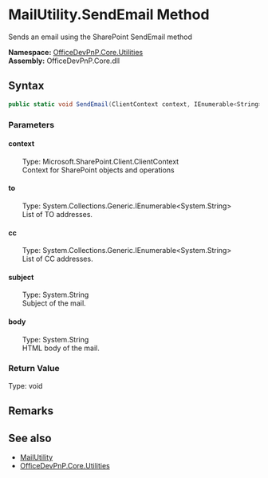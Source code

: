 # MailUtility.SendEmail Method  
 Sends an email using the SharePoint SendEmail method   

**Namespace:** [OfficeDevPnP.Core.Utilities](OfficeDevPnP.Core.Utilities.md)  
**Assembly:** OfficeDevPnP.Core.dll  
## Syntax
```C#
public static void SendEmail(ClientContext context, IEnumerable<String> to, IEnumerable<String> cc, String subject, String body)
```
### Parameters
#### context  
&emsp;&emsp;Type: Microsoft.SharePoint.Client.ClientContext  
&emsp;&emsp;Context for SharePoint objects and operations  

  

#### to  
&emsp;&emsp;Type: System.Collections.Generic.IEnumerable<System.String>  
&emsp;&emsp;List of TO addresses.  

  

#### cc  
&emsp;&emsp;Type: System.Collections.Generic.IEnumerable<System.String>  
&emsp;&emsp;List of CC addresses.  

  

#### subject  
&emsp;&emsp;Type: System.String  
&emsp;&emsp;Subject of the mail.  

  

#### body  
&emsp;&emsp;Type: System.String  
&emsp;&emsp;HTML body of the mail.  

  

### Return Value
Type: void  

## Remarks
  
## See also
- [MailUtility](OfficeDevPnP.Core.Utilities.MailUtility.md) 
- [OfficeDevPnP.Core.Utilities](OfficeDevPnP.Core.Utilities.md) 
